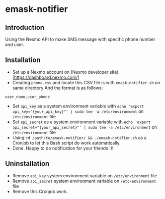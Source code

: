 # emask-notifier

## Introduction

Using the Nexmo API to make SMS message with specific phone number and user.

## Installation

- Set up a Nexmo account on (Nexmo developer site)[https://dashboard.nexmo.com/]
- Creating `phone.csv` and locate this CSV file is with `emask-notifier.sh` on same directory
And the format is as follows:
```
user_name,user_phone
```
- Set `api_key` as a system environment variable with `echo 'export api_key="{your_api_key}"' | sudo tee -a /etc/environment` on `/etc/environment` file
- Set `api_secret` as a system environment variable with `echo 'export api_secret="{your_api_secret}"' | sudo tee -a /etc/environment` on `/etc/environment` file
- Using `cd /path/to/emask-notifier/ && ./emask-notifier.sh` as a Cronjob to let this Bash script do work automatically.
- Done. Happy to do notification for your friends :)!

## Uninstallation

- Remove `api_key` system environment variable on `/etc/environment` file
- Remove `api_secret` system environment variable on `/etc/environment` file
- Remove this Cronjob work.
